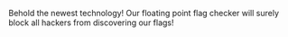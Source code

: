 Behold the newest technology! Our floating point flag checker will surely block all hackers from discovering our flags!
